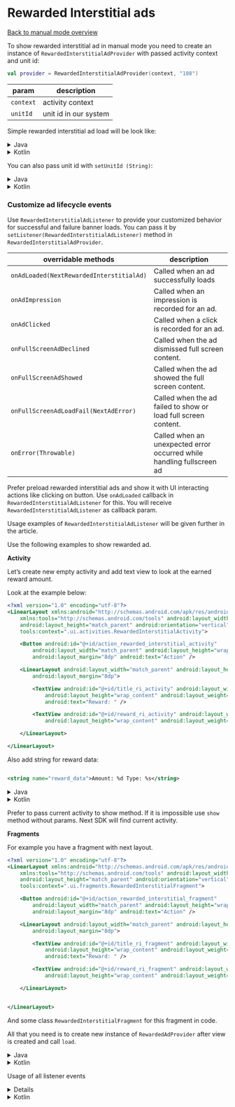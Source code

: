 # Rewarded Interstitial ads

[Back to manual mode overview](https://github.com/nextmillenniummedia/next-sdk-android-example/blob/2.x/docs/manual/Manual.md)

To show rewarded interstitial ad in manual mode you need to create an instance
of `RewardedInterstitialAdProvider`
with passed activity context and unit id:

```kotlin
val provider = RewardedInterstitialAdProvider(context, "108")
```

| param | description |
| --- | --- |
| `context` | activity context |
| `unitId` | unit id in our system |

Simple rewarded interstitial ad load will be look like:

<details>
<summary>Java</summary>

```java
public class RewardedInterstitialActivity extends AppCompatActivity {

    @Override
    protected void onCreate(Bundle savedInstanceState) {
        super.onCreate(savedInstanceState);
        setContentView(R.layout.activity_rewarded_interstitial);
        RewardedInterstitialAdProvider provider = new RewardedInterstitialAdProvider(this, "108");
        provider.load();
    }
}
```

</details>
<details>
<summary>Kotlin</summary>

```kotlin
class RewardedInterstitialActivityKt : AppCompatActivity() {
    override fun onCreate(savedInstanceState: Bundle?) {
        super.onCreate(savedInstanceState)
        setContentView(R.layout.activity_rewarded_interstitial_kt)
        val provider = RewardedInterstitialAdProvider(this, "108")
        provider.load()
    }
}
```

</details>

You can also pass unit id with `setUnitId (String)`:

<details>
<summary>Java</summary>

```java
public class RewardedInterstitialActivity extends AppCompatActivity {

    @Override
    protected void onCreate(Bundle savedInstanceState) {
        super.onCreate(savedInstanceState);
        setContentView(R.layout.activity_rewarded_interstitial);
        RewardedInterstitialAdProvider provider = new RewardedInterstitialAdProvider(this);
        provider.setUnitId("108");
        provider.load();
    }
}
```

</details>
<details>
<summary>Kotlin</summary>

```kotlin
class RewardedInterstitialActivityKt : AppCompatActivity() {
    override fun onCreate(savedInstanceState: Bundle?) {
        super.onCreate(savedInstanceState)
        setContentView(R.layout.activity_rewarded_interstitial_kt)
        val provider = RewardedInterstitialAdProvider(this)
        provider.unitId = "108"
        provider.load()
    }
}
```

</details>

### Customize ad lifecycle events

Use `RewardedInterstitialAdListener` to provide your customized behavior for successful and failure
banner loads. You can pass it by `setListener(RewardedInterstitialAdListener)` method
in `RewardedInterstitialAdProvider`.

| overridable methods | description |
| --- | --- |
| `onAdLoaded(NextRewardedInterstitialAd)` | Called when an ad successfully loads |
| `onAdImpression` | Called when an impression is recorded for an ad. |
| `onAdClicked` | Called when a click is recorded for an ad. |
| `onFullScreenAdDeclined` | Called when the ad dismissed full screen content. |
| `onFullScreenAdShowed` | Called when the ad showed the full screen content. |
| `onFullScreenAdLoadFail(NextAdError)` | Called when the ad failed to show or load full screen content. |
| `onError(Throwable)` | Called when an unexpected error occurred while handling fullscreen ad |

Prefer preload rewarded interstitial ads and show it with UI interacting actions like clicking on
button. Use `onAdLoaded` callback in `RewardedInterstitialAdListener` for this. You will
receive `RewardedInterstitialAdListener` as callback param.

Usage examples of `RewardedInterstitialAdListener` will be given further in the article.

Use the following examples to show rewarded ad.

**Activity**

Let’s create new empty activity and add text view to look at the earned reward amount.

Look at the example below:

```xml
<?xml version="1.0" encoding="utf-8"?>
<LinearLayout xmlns:android="http://schemas.android.com/apk/res/android"
    xmlns:tools="http://schemas.android.com/tools" android:layout_width="match_parent"
    android:layout_height="match_parent" android:orientation="vertical"
    tools:context=".ui.activities.RewardedInterstitialActivity">

    <Button android:id="@+id/action_rewarded_interstitial_activity"
        android:layout_width="match_parent" android:layout_height="wrap_content"
        android:layout_margin="8dp" android:text="Action" />

    <LinearLayout android:layout_width="match_parent" android:layout_height="match_parent"
        android:layout_margin="8dp">

        <TextView android:id="@+id/title_ri_activity" android:layout_width="wrap_content"
            android:layout_height="wrap_content" android:layout_weight="1"
            android:text="Reward: " />

        <TextView android:id="@+id/reward_ri_activity" android:layout_width="wrap_content"
            android:layout_height="wrap_content" android:layout_weight="1" android:text="" />

    </LinearLayout>

</LinearLayout>
```

Also add string for reward data:

```xml

<string name="reward_data">Amount: %d Type: %s</string>
```

<details>
<summary>Java</summary>

```java
public class RewardedInterstitialActivity extends AppCompatActivity implements RewardedInterstitialAdListener {

    @Nullable
    private NextRewardedInterstitialAd rewardedInterstitialAd;

    private TextView rewardView;

    @Override
    protected void onCreate(Bundle savedInstanceState) {
        super.onCreate(savedInstanceState);
        setContentView(R.layout.activity_rewarded_interstitial);
        rewardView = findViewById(R.id.title_ri_activity);
        Button action = findViewById(R.id.action_rewarded_interstitial_activity);
        RewardedInterstitialAdProvider provider = new RewardedInterstitialAdProvider(this, "108");
        provider.setListener(this);
        provider.load();
        action.setOnClickListener((v) -> {
            // some action ...
            
            if (rewardedInterstitialAd != null) {
                rewardedInterstitialAd.show(RewardedInterstitialActivity.this);
            }
        });
    }

    @Override
    public void onAdLoaded(NextRewardedInterstitialAd nextRewardedInterstitialAd) {
        rewardedInterstitialAd = nextRewardedInterstitialAd;
    }

    @Override
    public void onUserEarnedRewardListener(InAppReward inAppReward) {
        rewardView.setText(getString(R.string.reward_data, inAppReward.getAmount(), inAppReward.getRewardType()));
    }
}
```

</details>

<details>
<summary>Kotlin</summary>

```kotlin
class RewardedInterstitialActivityKt : AppCompatActivity(), RewardedInterstitialAdListener {

    private var rewardedInterstitialAd: NextRewardedInterstitialAd? = null
    private lateinit var rewardView: TextView

    override fun onCreate(savedInstanceState: Bundle?) {
        super.onCreate(savedInstanceState)
        setContentView(R.layout.activity_rewarded_interstitial_kt)
        rewardView = findViewById(R.id.title_ri_activity_kt)
        val action: Button = findViewById(R.id.action_rewarded_activity_kt)
        RewardedInterstitialAdProvider(this, "108").setListener(this).load()
        action.setOnClickListener {
            // some action ...
            rewardedInterstitialAd?.show(this@RewardedInterstitialActivityKt)
        }
    }

    override fun onAdLoaded(nextRewardedInterstitialAd: NextRewardedInterstitialAd?) {
        rewardedInterstitialAd = nextRewardedInterstitialAd

    }

    override fun onUserEarnedRewardListener(reward: InAppReward?) {
        rewardView.text = getString(R.string.reward_data, reward?.amount, reward?.rewardType)
    }
}
```

</details>

Prefer to pass current activity to show method. If it is impossible use `show` method without
params. Next SDK will find current activity.

**Fragments**

For example you have a fragment with next layout.

```xml
<?xml version="1.0" encoding="utf-8"?>
<LinearLayout xmlns:android="http://schemas.android.com/apk/res/android"
    xmlns:tools="http://schemas.android.com/tools" android:layout_width="match_parent"
    android:layout_height="match_parent" android:orientation="vertical"
    tools:context=".ui.fragments.RewardedInterstitialFragment">

    <Button android:id="@+id/action_rewarded_interstitial_fragment"
        android:layout_width="match_parent" android:layout_height="wrap_content"
        android:layout_margin="8dp" android:text="Action" />

    <LinearLayout android:layout_width="match_parent" android:layout_height="match_parent"
        android:layout_margin="8dp">

        <TextView android:id="@+id/title_ri_fragment" android:layout_width="wrap_content"
            android:layout_height="wrap_content" android:layout_weight="1"
            android:text="Reward: " />

        <TextView android:id="@+id/reward_ri_fragment" android:layout_width="wrap_content"
            android:layout_height="wrap_content" android:layout_weight="1" android:text="" />

    </LinearLayout>


</LinearLayout>
```

And some class `RewardedInterstitialFragment` for this fragment in code.

All that you need is to create new instance of `RewardedAdProvider` after view is created and
call `load`.

<details>
<summary>Java</summary>

```java
public class RewardedInterstitialFragment extends Fragment implements RewardedInterstitialAdListener {

    @Nullable
    private NextRewardedInterstitialAd rewardedInterstitialAd;

    @Nullable
    private FragmentRewardedInterstitialBinding binding;

    private TextView rewardView;

    public RewardedInterstitialFragment() {
        // Required empty public constructor
    }

    @Override
    public View onCreateView(LayoutInflater inflater, ViewGroup container,
                             Bundle savedInstanceState) {
        binding = FragmentRewardedInterstitialBinding.inflate(inflater, container, false);
        return binding.getRoot();
    }

    @Override
    public void onViewCreated(@NonNull View view, @Nullable Bundle savedInstanceState) {
        super.onViewCreated(view, savedInstanceState);
        new RewardedInterstitialAdProvider(requireActivity(), "108").setListener(this).load();
        if (binding == null) return;
        rewardView = binding.rewardRiFragment;
        Button action = binding.actionRewardedInterstitialFragment;
        action.setOnClickListener((v) -> {
            // some action
            if (rewardedInterstitialAd != null) {
                rewardedInterstitialAd.show(requireActivity());
            }
        });
    }

    @Override
    public void onAdLoaded(NextRewardedInterstitialAd nextRewardedInterstitialAd) {
        rewardedInterstitialAd = nextRewardedInterstitialAd;
    }

    @Override
    public void onUserEarnedRewardListener(InAppReward inAppReward) {
        rewardView.setText(getString(R.string.reward_data, inAppReward.getAmount(), inAppReward.getRewardType()));
    }
}
```

</details>

<details>
<summary>Kotlin</summary>

```kotlin

class RewardedInterstitialFragmentKt : Fragment(), RewardedInterstitialAdListener {

    private var rewardedInterstitialAd: NextRewardedInterstitialAd? = null
    private lateinit var rewardView: TextView
    private var binding: FragmentRewardedInterstitialKtBinding? = null

    override fun onCreateView(
        inflater: LayoutInflater, container: ViewGroup?,
        savedInstanceState: Bundle?
    ): View? {
        binding = FragmentRewardedInterstitialKtBinding.inflate(inflater, container, false)
        return binding?.root
    }

    override fun onViewCreated(view: View, savedInstanceState: Bundle?) {
        super.onViewCreated(view, savedInstanceState)
        RewardedInterstitialAdProvider(requireActivity(), "108").setListener(this).load()
        val action = binding?.actionRewardedInterstitialFragment
        action?.setOnClickListener {
            // some action ...
            rewardedInterstitialAd?.show(requireActivity())
        }
    }

    override fun onAdLoaded(nextRewardedInterstitialAd: NextRewardedInterstitialAd?) {
        rewardedInterstitialAd = nextRewardedInterstitialAd
    }

    override fun onUserEarnedRewardListener(reward: InAppReward?) {
        rewardView.text = getString(R.string.reward_data, reward?.amount, reward?.rewardType)
    }

}

```
</details>

Usage of all listener events

<details>

```java
public class RewardedInterstitialFragment extends Fragment implements RewardedInterstitialAdListener {

    @Nullable
    private NextRewardedInterstitialAd rewardedInterstitialAd;

    @Nullable
    private FragmentRewardedInterstitialBinding binding;

    private TextView rewardView;

    public RewardedInterstitialFragment() {
        // Required empty public constructor
    }

    @Override
    public View onCreateView(LayoutInflater inflater, ViewGroup container,
                             Bundle savedInstanceState) {
        binding = FragmentRewardedInterstitialBinding.inflate(inflater, container, false);
        return binding.getRoot();
    }

    @Override
    public void onViewCreated(@NonNull View view, @Nullable Bundle savedInstanceState) {
        super.onViewCreated(view, savedInstanceState);
        new RewardedInterstitialAdProvider(requireActivity(), "108").setListener(this).load();
        if (binding == null) return;
        rewardView = binding.rewardRiFragment;
        Button action = binding.actionRewardedInterstitialFragment;
        action.setOnClickListener((v) -> {
            // some action
            if (rewardedInterstitialAd != null) {
                rewardedInterstitialAd.show(requireActivity());
            }
        });
    }

    @Override
    public void onAdLoaded(NextRewardedInterstitialAd nextRewardedInterstitialAd) {
        rewardedInterstitialAd = nextRewardedInterstitialAd;
    }

    @Override
    public void onUserEarnedRewardListener(InAppReward inAppReward) {
        rewardView.setText(getString(R.string.reward_data, inAppReward.getAmount(), inAppReward.getRewardType()));
    }

    @Override
    public void onAdImpression() {
    }

    @Override
    public void onAdClicked() {
    }

    @Override
    public void onFullScreenAdDeclined() {
    }

    @Override
    public void onFullScreenAdShowed() {
    }

    @Override
    public void onFullScreenAdLoadFail(NextAdError loadError) {
        Toast.makeText(requireActivity(), loadError.toString(), Toast.LENGTH_SHORT).show();
    }

    @Override
    public void onError(Throwable error) {
        Toast.makeText(requireActivity(), error.toString(), Toast.LENGTH_SHORT).show();
    }
}
```
</details>

<details>
<summary>Kotlin</summary>

```kotlin
class RewardedInterstitialFragmentKt : Fragment(), RewardedInterstitialAdListener {

    private var rewardedInterstitialAd: NextRewardedInterstitialAd? = null
    private lateinit var rewardView: TextView
    private var binding: FragmentRewardedInterstitialKtBinding? = null

    override fun onCreateView(
        inflater: LayoutInflater, container: ViewGroup?,
        savedInstanceState: Bundle?
    ): View? {
        binding = FragmentRewardedInterstitialKtBinding.inflate(inflater, container, false)
        return binding?.root
    }

    override fun onViewCreated(view: View, savedInstanceState: Bundle?) {
        super.onViewCreated(view, savedInstanceState)
        RewardedInterstitialAdProvider(requireActivity(), "108").setListener(this).load()
        val action = binding?.actionRewardedInterstitialFragment
        action?.setOnClickListener {
            // some action ...
            rewardedInterstitialAd?.show(requireActivity())
        }
    }

    override fun onAdLoaded(nextRewardedInterstitialAd: NextRewardedInterstitialAd?) {
        rewardedInterstitialAd = nextRewardedInterstitialAd
    }

    override fun onUserEarnedRewardListener(reward: InAppReward?) {
        rewardView.text = getString(R.string.reward_data, reward?.amount, reward?.rewardType)
    }

    override fun onAdImpression() {
    }

    override fun onAdClicked() {
    }

    override fun onFullScreenAdDeclined() {
    }

    override fun onFullScreenAdShowed() {
    }

    override fun onFullScreenAdLoadFail(loadError: NextAdError?) {
        Toast.makeText(requireActivity(), loadError.toString(), Toast.LENGTH_SHORT).show()
    }

    override fun onError(error: Throwable?) {
        Toast.makeText(requireActivity(), error.toString(), Toast.LENGTH_SHORT).show()
    }
}
```
</details>